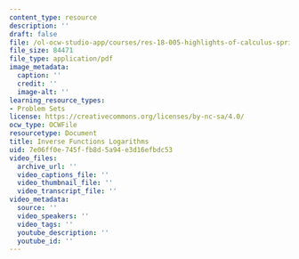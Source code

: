 ```yaml
---
content_type: resource
description: ''
draft: false
file: /ol-ocw-studio-app/courses/res-18-005-highlights-of-calculus-spring-2010/7e06ff0e745ffb8d5a94e3d16efbdc53_MITRES18_05S10_Inverse_Functions_Logarithms.pdf
file_size: 84471
file_type: application/pdf
image_metadata:
  caption: ''
  credit: ''
  image-alt: ''
learning_resource_types:
- Problem Sets
license: https://creativecommons.org/licenses/by-nc-sa/4.0/
ocw_type: OCWFile
resourcetype: Document
title: Inverse Functions Logarithms
uid: 7e06ff0e-745f-fb8d-5a94-e3d16efbdc53
video_files:
  archive_url: ''
  video_captions_file: ''
  video_thumbnail_file: ''
  video_transcript_file: ''
video_metadata:
  source: ''
  video_speakers: ''
  video_tags: ''
  youtube_description: ''
  youtube_id: ''
---
```

